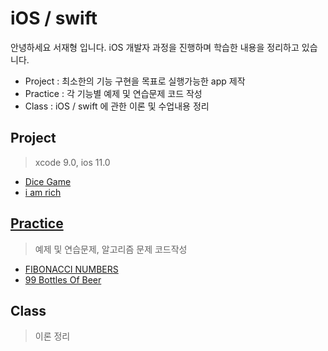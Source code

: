 # iOS / swift
안녕하세요 서재형 입니다.
iOS 개발자 과정을 진행하며 학습한 내용을 정리하고 있습니다.
- Project : 최소한의 기능 구현을 목표로 실행가능한 app 제작
- Practice : 각 기능별 예제 및 연습문제 코드 작성
- Class : iOS / swift 에 관한 이론 및 수업내용 정리

## Project
> xcode 9.0, ios 11.0

- [Dice Game][dicee]
- [i am rich][iamrich]



## [Practice][practice]
> 예제 및 연습문제, 알고리즘 문제 코드작성
- [FIBONACCI NUMBERS][fibonacci]
- [99 Bottles Of Beer][99bottles]


## Class
> 이론 정리

[iamrich]: /Project/I_Am_Rich/
[dicee]: /Project/Dice_Game/
[practice]: http://99-bottles-of-beer.net/
[99bottles]: /Practice/99-Bottles-Of-Beer.md
[fibonacci]: /Practice/FIBONACCI-NUMBERS.md
